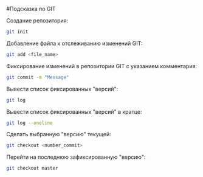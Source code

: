 #Подсказка по GIT

Создание репозитория:
```sh
git init
```
Добавление файла к отслеживанию изменений GIT:
```sh
git add <file_name>
```
Фиксирование изменений в репозитории GIT с указанием комментария:
```sh
git commit -m "Message"
```
Вывести список фиксированных "версий":
```sh
git log
```
Вывести список фиксированных "версий" в кратце:
```sh
git log --oneline
```
Сделать выбранную "версию" текущей:
```sh
git checkout <number_commit>
```
Перейти на последнюю зафиксированную "версию":
```sh
git checkout master
```